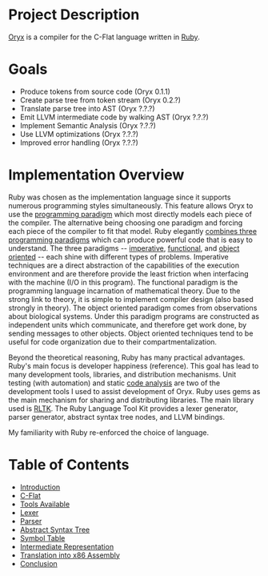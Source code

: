 # Project Description

[Oryx](https://github.com/rampantmonkey/oryx) is a compiler for the C-Flat language written in [Ruby](http://www.ruby-lang.org/en/).

# Goals

- Produce tokens from source code (Oryx 0.1.1)
- Create parse tree from token stream (Oryx 0.2.?)
- Translate parse tree into AST (Oryx ?.?.?)
- Emit LLVM intermediate code by walking AST (Oryx ?.?.?)
- Implement Semantic Analysis (Oryx ?.?.?)
- Use LLVM optimizations (Oryx ?.?.?)
- Improved error handling (Oryx ?.?.?)

# Implementation Overview

Ruby was chosen as the implementation language since it supports numerous programming styles simultaneously. This feature allows Oryx to use the [programming paradigm](http://en.wikipedia.org/wiki/Programming_paradigm) which most directly models each piece of the compiler. The alternative being choosing one paradigm and forcing each piece of the compiler to fit that model. Ruby elegantly [combines three programming paradigms](http://en.wikipedia.org/wiki/Ruby_(programming_language)) which can produce powerful code that is easy to understand. The three paradigms -- [imperative](http://en.wikipedia.org/wiki/Imperative_programming), [functional](http://en.wikipedia.org/wiki/Functional_programming), and [object oriented](http://en.wikipedia.org/wiki/Object-oriented_programming) -- each shine with different types of problems. Imperative techniques are a direct abstraction of the capabilities of the execution environment and are therefore provide the least friction when interfacing with the machine (I/O in this program). The functional paradigm is the programming language incarnation of mathematical theory. Due to the strong link to theory, it is simple to implement compiler design (also based strongly in theory). The object oriented paradigm comes from observations about biological systems. Under this paradigm programs are constructed as independent units which communicate, and therefore get work done, by sending messages to other objects. Object oriented techniques tend to be useful for code organization due to their compartmentalization.

Beyond the theoretical reasoning, Ruby has many practical advantages. Ruby's main focus is developer happiness (reference). This goal has lead to many development tools, libraries, and distribution mechanisms. Unit testing (with automation) and static [code analysis](http://codeclimate.org) are two of the development tools I used to assist development of Oryx. Ruby uses gems as the main mechanism for sharing and distributing libraries. The main library used is [RLTK](https://github.com/chriswailes/RLTK). The Ruby Language Tool Kit provides a lexer generator, parser generator, abstract syntax tree nodes, and LLVM bindings.

My familiarity with Ruby re-enforced the choice of language.

# Table of Contents

- [Introduction](intro.md)
- [C-Flat](cflat.md)
- [Tools Available](tools.md)
- [Lexer](lexer.md)
- [Parser](parser.md)
- [Abstract Syntax Tree](ast.md)
- [Symbol Table](symbol_table.md)
- [Intermediate Representation](intermediate_lang.md)
- [Translation into x86 Assembly](x86_translation.md)
- [Conclusion](conclusion.md)

